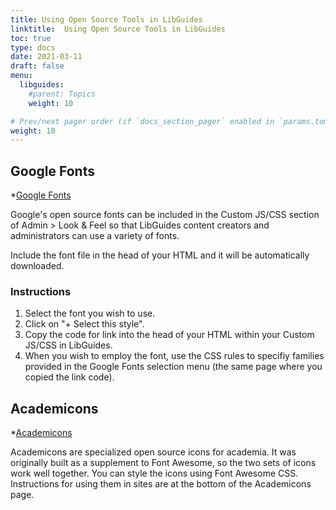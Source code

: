 ```yaml
---
title: Using Open Source Tools in LibGuides
linktitle:  Using Open Source Tools in LibGuides
toc: true
type: docs
date: 2021-03-11
draft: false
menu:
  libguides:
    #parent: Topics
    weight: 10

# Prev/next pager order (if `docs_section_pager` enabled in `params.toml`)
weight: 10
---
```




## Google Fonts

*[Google Fonts](https://fonts.google.com/)

Google's open source fonts can be included in the Custom JS/CSS section of Admin > Look & Feel so that LibGuides content creators and administrators can use a variety of fonts.

Include the font file in the head of your HTML and it will be automatically downloaded.

### Instructions

1. Select the font you wish to use.
2. Click on "+ Select this style".
3. Copy the code for link into the head of your HTML within your Custom JS/CSS in LibGuides.
4. When you wish to employ the font, use the CSS rules to specifiy families provided in the Google Fonts selection menu (the same page where you copied the link code).

## Academicons

*[Academicons](https://jpswalsh.github.io/academicons/)

Academicons are specialized open source icons for academia. It was originally built as a supplement to Font Awesome, so the two sets of icons work well together. You can style the icons using Font Awesome CSS. Instructions for using them in sites are at the bottom of the Academicons page.


